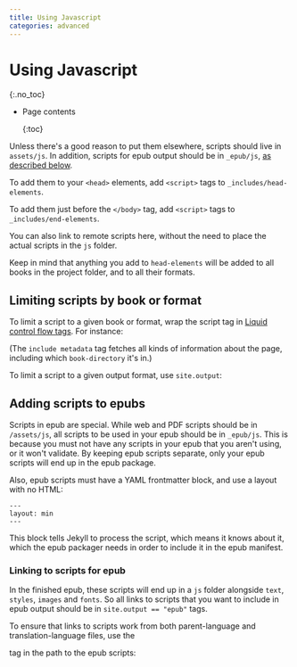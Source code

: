 ```yaml
---
title: Using Javascript
categories: advanced
---
```


# Using Javascript

{:.no\_toc}

* Page contents

  {:toc}

Unless there's a good reason to put them elsewhere, scripts should live in `assets/js`. In addition, scripts for epub output should be in `_epub/js`, [as described below](javascript.md#adding-scripts-to-epubs).

To add them to your `<head>` elements, add `<script>` tags to `_includes/head-elements`.

To add them just before the `</body>` tag, add `<script>` tags to `_includes/end-elements`.

You can also link to remote scripts here, without the need to place the actual scripts in the `js` folder.

Keep in mind that anything you add to `head-elements` will be added to all books in the project folder, and to all their formats.

## Limiting scripts by book or format

To limit a script to a given book or format, wrap the script tag in [Liquid control flow tags](https://help.shopify.com/themes/liquid/tags/control-flow-tags). For instance:

\(The `include metadata` tag fetches all kinds of information about the page, including which `book-directory` it's in.\)

To limit a script to a given output format, use `site.output`:

## Adding scripts to epubs

Scripts in epub are special. While web and PDF scripts should be in `/assets/js`, all scripts to be used in your epub should be in `_epub/js`. This is because you must not have any scripts in your epub that you aren't using, or it won't validate. By keeping epub scripts separate, only your epub scripts will end up in the epub package.

Also, epub scripts must have a YAML frontmatter block, and use a layout with no HTML:

```text
---
layout: min
---
```

This block tells Jekyll to process the script, which means it knows about it, which the epub packager needs in order to include it in the epub manifest.

### Linking to scripts for epub

In the finished epub, these scripts will end up in a `js` folder alongside `text`, `styles`, `images` and `fonts`. So all links to scripts that you want to include in epub output should be in `site.output == "epub"` tags.

To ensure that links to scripts work from both parent-language and translation-language files, use the

tag in the path to the epub scripts:

